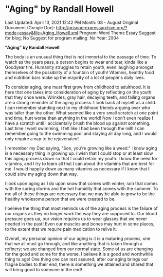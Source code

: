 # "Aging" by Randall Howell

Last Updated: April 13, 2021 12:42 PM
Month: 08 - August
Original Document (Google Doc): http://prisonerexpressarchive.org/?mode=essay&file=Aging_Howell.xml
Program: Word Theme Essay
Suggest for blog: No
Suggest for program mailing: No
Year: 2004

**"Aging" by Randall Howell**

The body is an unusual thing that is not immortal to the passage of time. To watch as the years pass, a person begins to wear and tear, kinda like a Goodyear tire. Humanity struggles to retain youth, even laughing amongst themselves of the possibility of a fountain of youth! Vitamins, healthy food and nutrition bars make up the majority of a lot of people's daily lives.

To consider aging, one must first grow from childhood to adulthood. It is here that one takes into consideration of aging by reflecting on the youth that they once were. Wrinkles, gray hair, decaying teeth, and failing organs are a strong reminder of the aging process. I look back at myself as a child. I can remember standing next to my childhood friends arguing over who was taller than the other. What seemed like a very small scratch at one point and time, hurt worse than anything in the world! Now I don't even realize I have a scratch until I accidentally brush the blood up against something. Last time I went swimming, I felt like I had been through the mill! I can remember going to the swimming pool and staying all day long, and I would only require a nap to be rejuvenated!

I remember my Dad saying, "Son, you're growing like a weed." I know aging is a necessary thing in growing up. I wish that I could stop or at least slow this aging process down so that I could retain my youth. I know the need for vitamins, and I try to learn all that I can about the vitamins that are best for me. I would happily down as many vitamins as necessary if I knew that I could slow my aging down that way.

I look upon aging as I do upon snow that comes with winter, rain that comes with the spring storms and the hot humidity that comes with the summer. To me all of these things are necessary that we may be able to grow to be the healthy wholesome person that we were created to be.

I believe the thing that most reminds us of the aging process is the failure of our organs as they no longer work the way they are supposed to. Our blood pressure goes up, our vision requires us to wear glasses that we never needed in the past! Even our muscles and bones may hurt in some places, to the extent that we require pain medication to relive it.

Overall, my personal opinion of our aging is it is a maturing process, one that we all must go through, and like anything that is taken through a refinery; we are changed from our normal state. Some of us are changing for the good and some for the worse. I believe it is a good and worthwhile thing to age! One thing one can rest assured, after our aging brings our fragile bodies to their end, there is something we attained and shared that will bring good to someone in the end!